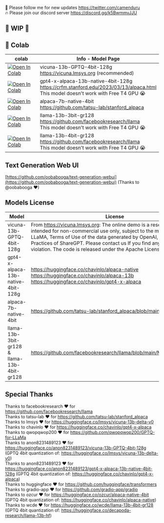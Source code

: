 🐣 Please follow me for new updates https://twitter.com/camenduru <br />
🔥 Please join our discord server https://discord.gg/k5BwmmvJJU

## 🚦 WIP 🚦

## 🦒 Colab
| colab | Info - Model Page
| --- | --- |
[![Open In Colab](https://colab.research.google.com/assets/colab-badge.svg)](https://colab.research.google.com/github/camenduru/text-generation-webui-colab/blob/main/vicuna-13b-GPTQ-4bit-128g.ipynb) | vicuna-13b-GPTQ-4bit-128g <br /> https://vicuna.lmsys.org (recommended)
[![Open In Colab](https://colab.research.google.com/assets/colab-badge.svg)](https://colab.research.google.com/github/camenduru/text-generation-webui-colab/blob/main/gpt4-x-alpaca-13b-native-4bit-128g.ipynb) | gpt4-x-alpaca-13b-native-4bit-128g <br /> https://crfm.stanford.edu/2023/03/13/alpaca.html <br /> This model doesn't work with Free T4 GPU 😭
[![Open In Colab](https://colab.research.google.com/assets/colab-badge.svg)](https://colab.research.google.com/github/camenduru/text-generation-webui-colab/blob/main/alpaca-7b-native-4bit.ipynb) | alpaca-7b-native-4bit <br /> https://github.com/tatsu-lab/stanford_alpaca
[![Open In Colab](https://colab.research.google.com/assets/colab-badge.svg)](https://colab.research.google.com/github/camenduru/text-generation-webui-colab/blob/main/llama-13b-3bit-gr128.ipynb) | llama-13b-3bit-gr128 <br /> https://github.com/facebookresearch/llama <br /> This model doesn't work with Free T4 GPU 😭
[![Open In Colab](https://colab.research.google.com/assets/colab-badge.svg)](https://colab.research.google.com/github/camenduru/text-generation-webui-colab/blob/main/llama-13b-4bit-gr128.ipynb) | llama-13b-4bit-gr128 <br /> https://github.com/facebookresearch/llama <br /> This model doesn't work with Free T4 GPU 😭


## Text Generation Web UI
[https://github.com/oobabooga/text-generation-webui](https://github.com/oobabooga/text-generation-webui) (Thanks to @oobabooga ❤)

## Models License
| Model | License
| --- | --- |
vicuna-13b-GPTQ-4bit-128g | From https://vicuna.lmsys.org: The online demo is a research preview intended for non-commercial use only, subject to the model [License](https://github.com/facebookresearch/llama/blob/main/MODEL_CARD.md) of LLaMA, Terms of Use of the data generated by OpenAI, and Privacy Practices of ShareGPT. Please contact us If you find any potential violation. The code is released under the Apache License 2.0.
gpt4-x-alpaca-13b-native-4bit-128g | https://huggingface.co/chavinlo/alpaca-native <br /> https://huggingface.co/chavinlo/alpaca-13b <br /> https://huggingface.co/chavinlo/gpt4-x-alpaca
alpaca-7b-native-4bit | https://github.com/tatsu-lab/stanford_alpaca/blob/main/LICENSE
llama-13b-3bit-gr128 & llama-13b-4bit-gr128 | https://github.com/facebookresearch/llama/blob/main/MODEL_CARD.md

## Special Thanks
Thanks to facebookresearch ❤ for https://github.com/facebookresearch/llama <br />
Thanks to tatsu-lab ❤ for https://github.com/tatsu-lab/stanford_alpaca <br />
Thanks to lmsys ❤ for https://huggingface.co/lmsys/vicuna-13b-delta-v0 <br />
Thanks to chavinlo ❤ for https://huggingface.co/chavinlo/gpt4-x-alpaca <br />
Thanks to qwopqwop200 ❤ for https://github.com/qwopqwop200/GPTQ-for-LLaMa <br />
Thanks to anon8231489123 ❤ for https://huggingface.co/anon8231489123/vicuna-13b-GPTQ-4bit-128g (GPTQ 4bit quantization of: https://huggingface.co/lmsys/vicuna-13b-delta-v0) <br />
Thanks to anon8231489123 ❤ for https://huggingface.co/anon8231489123/gpt4-x-alpaca-13b-native-4bit-128g (GPTQ 4bit quantization of: https://huggingface.co/chavinlo/gpt4-x-alpaca) <br />
Thanks to huggingface ❤ for https://github.com/huggingface/transformers <br />
Thanks to gradio-app ❤ for https://github.com/gradio-app/gradio <br />
Thanks to ozcur ❤ for https://huggingface.co/ozcur/alpaca-native-4bit (GPTQ 4bit quantization of: https://huggingface.co/chavinlo/alpaca-native)  <br />
Thanks to wcde ❤ for https://huggingface.co/wcde/llama-13b-4bit-gr128 (GPTQ 4bit quantization of: https://huggingface.co/decapoda-research/llama-13b-hf)  <br />
